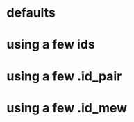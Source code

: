 # defaults

    

# using a few ids

    

# using a few .id_pair

    

# using a few .id_mew

    

